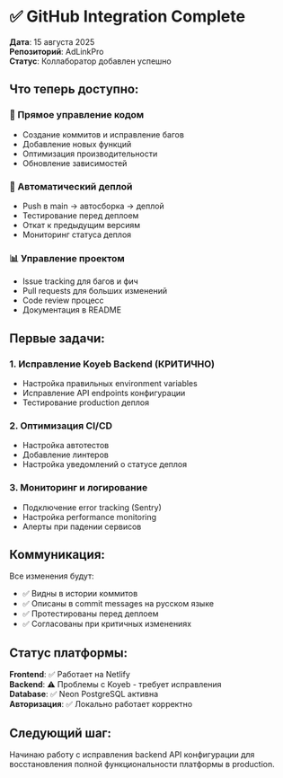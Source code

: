 # ✅ GitHub Integration Complete

**Дата**: 15 августа 2025  
**Репозиторий**: AdLinkPro  
**Статус**: Коллаборатор добавлен успешно

## Что теперь доступно:

### 🔧 Прямое управление кодом
- Создание коммитов и исправление багов
- Добавление новых функций
- Оптимизация производительности
- Обновление зависимостей

### 🚀 Автоматический деплой
- Push в main → автосборка → деплой
- Тестирование перед деплоем
- Откат к предыдущим версиям
- Мониторинг статуса деплоя

### 📊 Управление проектом
- Issue tracking для багов и фич
- Pull requests для больших изменений
- Code review процесс
- Документация в README

## Первые задачи:

### 1. Исправление Koyeb Backend (КРИТИЧНО)
- Настройка правильных environment variables
- Исправление API endpoints конфигурации
- Тестирование production деплоя

### 2. Оптимизация CI/CD
- Настройка автотестов
- Добавление линтеров
- Настройка уведомлений о статусе деплоя

### 3. Мониторинг и логирование
- Подключение error tracking (Sentry)
- Настройка performance monitoring
- Алерты при падении сервисов

## Коммуникация:

Все изменения будут:
- ✅ Видны в истории коммитов
- ✅ Описаны в commit messages на русском языке
- ✅ Протестированы перед деплоем
- ✅ Согласованы при критичных изменениях

## Статус платформы:

**Frontend**: ✅ Работает на Netlify  
**Backend**: ⚠️ Проблемы с Koyeb - требует исправления  
**Database**: ✅ Neon PostgreSQL активна  
**Авторизация**: ✅ Локально работает корректно

## Следующий шаг:

Начинаю работу с исправления backend API конфигурации для восстановления полной функциональности платформы в production.
